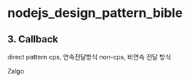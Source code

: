 # nodejs_design_pattern_bible

## 3. Callback

direct pattern
cps, 연속전달방식
non-cps, 비연속 전달 방식

Zalgo

